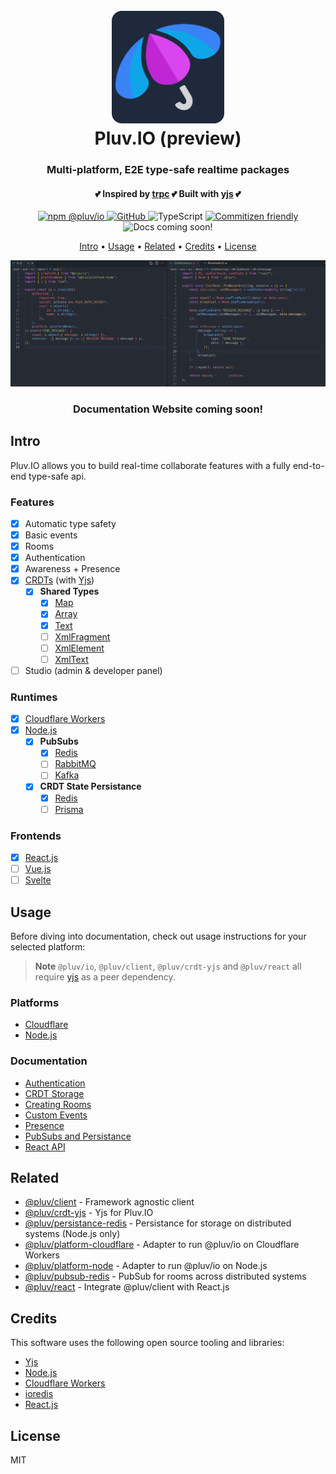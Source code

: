 <h1 align="center">
  <br>
  <img src="https://github.com/pluv-io/pluv/blob/master/assets/pluv-icon-192x192.png?raw=true" alt="Pluv.IO" width="180" style="border-radius:16px">
  <br>
  Pluv.IO (preview)
  <br>
</h1>

<h3 align="center">Multi-platform, E2E type-safe realtime packages</h3>
<h4 align="center">💕 Inspired by <a href="https://trpc.io">trpc</a> 💕 Built with <a href="https://docs.yjs.dev/">yjs</a> 💕</h4>

<p align="center">
  <a href="https://www.npmjs.com/package/@pluv/io">
    <img src="https://img.shields.io/npm/v/@pluv/io" alt="npm @pluv/io" />
  </a>
  <a href="https://github.com/pluv-io/pluv/blob/master/LICENSE">
    <img alt="GitHub" src="https://img.shields.io/github/license/pluv-io/pluv" alt="License MIT" />
  </a>
  <img src="https://badgen.net/badge/-/TypeScript?icon=typescript&label&labelColor=blue&color=555555" alt="TypeScript">
  <a href="https://commitizen.github.io/cz-cli/">
    <img src="https://img.shields.io/badge/commitizen-friendly-brightgreen.svg" alt="Commitizen friendly" />
  </a>
  <img src="https://img.shields.io/badge/docs-coming%20soon!-blue" alt="Docs coming soon!" />
</p>

<p align="center">
  <a href="#intro">Intro</a> •
  <a href="#usage">Usage</a> •
  <a href="#related">Related</a> •
  <a href="#credits">Credits</a> •
  <a href="#license">License</a>
</p>

<img src="https://github.com/pluv-io/pluv/blob/master/assets/demo-events.gif?raw=true" alt="Demo" />

<h3 align="center">Documentation Website coming soon!</h3>

## Intro

Pluv.IO allows you to build real-time collaborate features with a fully end-to-end type-safe api.

### Features
- [x] Automatic type safety
- [x] Basic events
- [x] Rooms
- [x] Authentication
- [x] Awareness + Presence
- [x] [CRDTs](https://en.wikipedia.org/wiki/Conflict-free_replicated_data_type) (with [Yjs](https://docs.yjs.dev/))
  - [x] **Shared Types**
    - [x] [Map](https://docs.yjs.dev/api/shared-types/y.map)
    - [x] [Array](https://docs.yjs.dev/api/shared-types/y.array)
    - [x] [Text](https://docs.yjs.dev/api/shared-types/y.text)
    - [ ] [XmlFragment](https://docs.yjs.dev/api/shared-types/y.xmlfragment)
    - [ ] [XmlElement](https://docs.yjs.dev/api/shared-types/y.xmlelement)
    - [ ] [XmlText](https://docs.yjs.dev/api/shared-types/y.xmltext)
- [ ] Studio (admin & developer panel)

### Runtimes
- [x] [Cloudflare Workers](https://workers.cloudflare.com/)
- [x] [Node.js](https://nodejs.org/)
  - [x] **PubSubs**
    - [x] [Redis](https://redis.io/)
    - [ ] [RabbitMQ](https://www.rabbitmq.com/)
    - [ ] [Kafka](https://kafka.apache.org/)
  - [x] **CRDT State Persistance**
    - [x] [Redis](https://redis.io/)
    - [ ] [Prisma](https://www.prisma.io/)

### Frontends
- [x] [React.js](https://beta.reactjs.org/)
- [ ] [Vue.js](https://vuejs.org/)
- [ ] [Svelte](https://svelte.dev/)

## Usage

Before diving into documentation, check out usage instructions for your selected platform:

> **Note**
> `@pluv/io`, `@pluv/client`, `@pluv/crdt-yjs` and `@pluv/react` all require [yjs](https://docs.yjs.dev/) as a peer dependency.

### Platforms

* [Cloudflare](https://github.com/pluv-io/pluv/blob/master/docs/cloudflare-support.md)
* [Node.js](https://github.com/pluv-io/pluv/blob/master/docs/nodejs-support.md)

### Documentation

* [Authentication](https://github.com/pluv-io/pluv/blob/master/docs/authentication.md)
* [CRDT Storage](https://github.com/pluv-io/pluv/blob/master/docs/crdt-storage.md)
* [Creating Rooms](https://github.com/pluv-io/pluv/blob/master/docs/creating-rooms.md)
* [Custom Events](https://github.com/pluv-io/pluv/blob/master/docs/custom-events.md)
* [Presence](https://github.com/pluv-io/pluv/blob/master/docs/presence.md)
* [PubSubs and Persistance](https://github.com/pluv-io/pluv/blob/master/docs/pubsubs-and-persistance.md)
* [React API](https://github.com/pluv-io/pluv/blob/master/docs/react-api.md)

## Related

- [@pluv/client](https://github.com/pluv-io/pluv/tree/master/packages/client) - Framework agnostic client
- [@pluv/crdt-yjs](https://github.com/pluv-io/pluv/tree/master/packages/crdt-yjs) - Yjs for Pluv.IO
- [@pluv/persistance-redis](https://github.com/pluv-io/pluv/tree/master/packages/persistance-redis) - Persistance for storage on distributed systems (Node.js only)
- [@pluv/platform-cloudflare](https://github.com/pluv-io/pluv/tree/master/packages/platform-cloudflare) - Adapter to run @pluv/io on Cloudflare Workers
- [@pluv/platform-node](https://github.com/pluv-io/pluv/tree/master/packages/platform-node) - Adapter to run @pluv/io on Node.js
- [@pluv/pubsub-redis](https://github.com/pluv-io/pluv/tree/master/packages/pubsub-redis) - PubSub for rooms across distributed systems
- [@pluv/react](https://github.com/pluv-io/pluv/tree/master/packages/react) - Integrate @pluv/client with React.js

## Credits

This software uses the following open source tooling and libraries:

- [Yjs](https://yjs.dev/)
- [Node.js](https://nodejs.org/)
- [Cloudflare Workers](https://workers.cloudflare.com/)
- [ioredis](https://github.com/luin/ioredis)
- [React.js](https://reactjs.org/)

## License

MIT

